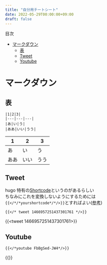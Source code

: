 ```yaml
---
title: "自分用チートシート"
date: 2022-05-29T00:00:00+09:00
draft: false
---
```

目次
<!-- TOC -->

- [マークダウン](#%E3%83%9E%E3%83%BC%E3%82%AF%E3%83%80%E3%82%A6%E3%83%B3)
    - [表](#%E8%A1%A8)
    - [Tweet](#tweet)
    - [Youtube](#youtube)

<!-- /TOC -->

# マークダウン
## 表
```
|1|2|3|
|---|---|---|
|あ|い|う|
|ああ|いい|うう|
```
|1|2|3|
|---|---|---|
|あ|い|う|
|ああ|いい|うう|

## Tweet
hugo 特有の[Shortcode](https://gohugo.io/content-management/shortcodes/)というのがあるらしい  
ちなみにこれを変換しないようにするためには  
``` {{</*/*yourshortcode*/*/>}} ```とすればよい([参考](https://discourse.gohugo.io/t/solved-how-to-make-hugo-ignore-shortcode-delimiters-e-g-when-used-in-code-blocks/6045))

```
{{</* tweet 1466957251437301761 */>}}
```

{{<tweet 1466957251437301761>}}

## Youtube
```
{{</*youtube FbBgSed-JW4*/>}}
```
{{<youtube FbBgSed-JW4>}}


